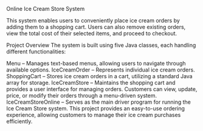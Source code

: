 Online Ice Cream Store System

This system enables users to conveniently place ice cream orders by adding them to a shopping cart. Users can also remove existing orders, view the total cost of their selected items, and proceed to checkout.

Project Overview
The system is built using five Java classes, each handling different functionalities:

Menu – Manages text-based menus, allowing users to navigate through available options.
IceCreamOrder – Represents individual ice cream orders.
ShoppingCart – Stores ice cream orders in a cart, utilizing a standard Java array for storage.
IceCreamStore – Maintains the shopping cart and provides a user interface for managing orders. Customers can view, update, price, or modify their orders through a menu-driven system.
IceCreamStoreOnline – Serves as the main driver program for running the Ice Cream Store system.
This project provides an easy-to-use ordering experience, allowing customers to manage their ice cream purchases efficiently. 
